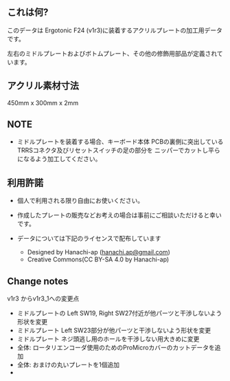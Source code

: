 ## これは何?
このデータは Ergotonic F24 (v1r3)に装着するアクリルプレートの加工用データです。

左右のミドルプレートおよびボトムプレート、その他の修飾用部品が定義されています。


## アクリル素材寸法  
  450mm x 300mm x 2mm

## NOTE
- ミドルプレートを装着する場合、キーボード本体 PCBの裏側に突出しているTRRSコネクタ及びリセットスイッチの足の部分を
ニッパーでカットし平らになるよう加工してください。

## 利用許諾

- 個人で利用される限り自由にお使いください。

- 作成したプレートの販売などお考えの場合は事前にご相談いただけると幸いです。

- データについては下記のライセンスで配布しています
  - Designed by  Hanachi-ap (hanachi.ap@gmail.com)
  - Creative Commons(CC BY-SA 4.0 by Hanachi-ap)


## Change notes
v1r3 からv1r3_1への変更点

- ミドルプレートの Left SW19, Right SW27付近が他パーツと干渉しないよう形状を変更
- ミドルプレート Left SW23部分が他パーツと干渉しないよう形状を変更
- ミドルプレート ネジ頭逃し用のホールを干渉しない用大きめに変更
- 全体: ロータリエンコーダ使用のためのProMicroカバーのカットデータを追加
- 全体: おまけの丸いプレートを1個追加
- 